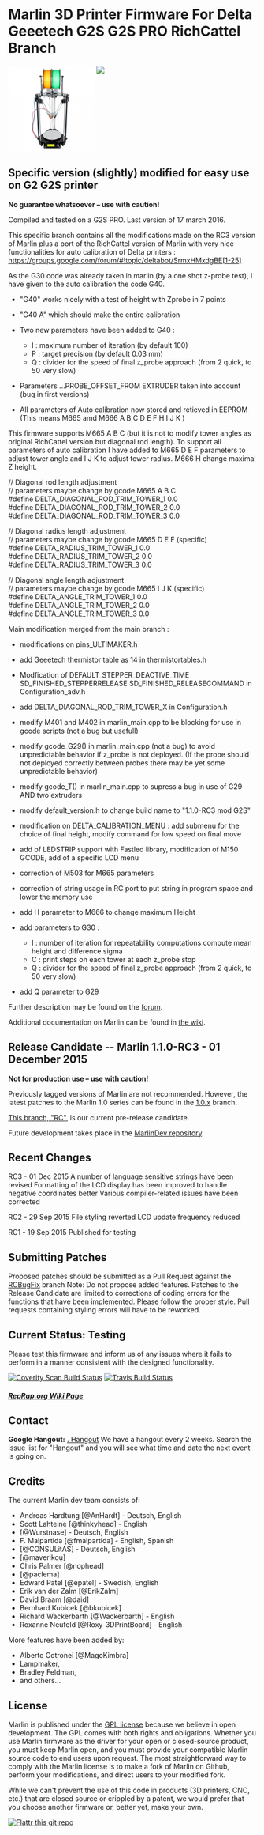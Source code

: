 # Marlin 3D Printer Firmware For Delta Geeetech G2S G2S PRO RichCattel Branch
<img align="top" width=175 src="Documentation/Logo/g2spro.jpg" />
<img align="top" width=175 src="Documentation/Logo/Marlin%20Logo%20GitHub.png" />

## Specific version (slightly) modified for easy use on G2 G2S printer
__No guarantee whatsoever – use with caution!__
 
 Compiled and tested on a G2S PRO. Last version of 17 march 2016.

This specific branch contains all the modifications made on the RC3 version of Marlin plus a port of the RichCattel version of Marlin with very  nice functionalities for auto calibration of Delta printers :
https://groups.google.com/forum/#!topic/deltabot/SrmxHMxdgBE[1-25]

As the G30 code was already taken in marlin (by a one shot z-probe test), I have given to the auto calibration the code G40.

- "G40" works nicely with a test of height with Zprobe in 7 points

- "G40 A"  which should make the entire calibration 

- Two new parameters have been added to G40 :
  + I : maximum number of iteration (by default 100)
  + P : target precision (by default 0.03 mm)
  + Q : divider for the speed of final z_probe approach (from 2 quick, to 50 very slow)

- Parameters ...PROBE_OFFSET_FROM EXTRUDER taken into account (bug in first versions)

- All parameters of Auto calibration now stored and retieved in EEPROM  (This means M665 amd M666 A B C D E F H I J K )
 
This firmware supports M665 A B C (but it is not to modify tower angles as original RichCattel version but diagonal rod length).
To support all parameters of auto calibration I have added to M665 D E F parameters to adjust tower angle and I J K to adjust tower radius.
M666 H change maximal Z height.
  
  // Diagonal rod length adjustment  
  // parameters maybe change by gcode M665 A B C  
    #define DELTA_DIAGONAL_ROD_TRIM_TOWER_1 0.0  
    #define DELTA_DIAGONAL_ROD_TRIM_TOWER_2 0.0  
    #define DELTA_DIAGONAL_ROD_TRIM_TOWER_3 0.0  
 
  // Diagonal radius length adjustment  
  // parameters maybe change by gcode M665 D E F (specific)  
    #define DELTA_RADIUS_TRIM_TOWER_1 0.0  
    #define DELTA_RADIUS_TRIM_TOWER_2 0.0  
    #define DELTA_RADIUS_TRIM_TOWER_3 0.0  
    
  // Diagonal angle length adjustment  
  // parameters maybe change by gcode M665 I J K (specific)  
    #define DELTA_ANGLE_TRIM_TOWER_1 0.0  
    #define DELTA_ANGLE_TRIM_TOWER_2 0.0  
    #define DELTA_ANGLE_TRIM_TOWER_3 0.0  
  

Main modification merged from the main branch :  

- modifications on pins_ULTIMAKER.h 

- add Geeetech thermistor table as 14 in thermistortables.h

- Modfication of DEFAULT_STEPPER_DEACTIVE_TIME SD_FINISHED_STEPPERRELEASE SD_FINISHED_RELEASECOMMAND in Configuration_adv.h

- add DELTA_DIAGONAL_ROD_TRIM_TOWER_X in Configuration.h

- modify M401 and M402 in marlin_main.cpp to be blocking for use in gcode scripts (not a bug but usefull)

- modify gcode_G29() in marlin_main.cpp (not a bug) to avoid unpredictable behavior if z_probe is not deployed. (If the probe should not deployed correctly between probes there may be yet some unpredictable behavior)

- modify gcode_T() in marlin_main.cpp to supress a bug in use of G29 AND two extruders

- modify default_version.h to change build name to "1.1.0-RC3 mod G2S"

- modification on DELTA_CALIBRATION_MENU : add submenu for the choice of final height, modify command for low speed on final move

- add of LEDSTRIP support with Fastled library, modification of M150 GCODE, add of a specific LCD menu

- correction of M503 for M665 parameters

- correction of string usage in RC port to put string in program space and lower the memory use

- add H parameter to M666 to change maximum Height

- add parameters to G30 :
  + I : number of iteration for repeatability  computations compute mean height and difference sigma 
  + C : print steps on each tower at each z_probe stop
  + Q : divider for the speed of final z_probe approach (from 2 quick, to 50 very slow)

- add Q parameter to G29

 Further description may be found on the [forum](http://3dprinters.proboards.com/board/3/geeetech-g2-g2s-pro).

 
 Additional documentation on Marlin can be found in [the  wiki](https://github.com/MarlinFirmware/Marlin/wiki/Main-Page).

## Release Candidate -- Marlin 1.1.0-RC3 - 01 December 2015

__Not for production use – use with caution!__

Previously tagged versions of Marlin are not recommended. However, the latest patches to the Marlin 1.0 series can be found in the [1.0.x](https://github.com/MarlinFirmware/Marlin/tree/1.0.x) branch.

[This branch, "RC"](https://github.com/MarlinFirmware/Marlin/tree/RC), is our current pre-release candidate.

Future development takes place in the [MarlinDev repository](https://github.com/MarlinFirmware/MarlinDev/).

## Recent Changes
RC3 - 01 Dec 2015
      A number of language sensitive strings have been revised
      Formatting of the LCD display has been improved to handle negative coordinates better
      Various compiler-related issues have been corrected

RC2 - 29 Sep 2015
      File styling reverted
      LCD update frequency reduced

RC1 - 19 Sep 2015
      Published for testing

## Submitting Patches
Proposed patches should be submitted as a Pull Request against the [RCBugFix](https://github.com/MarlinFirmware/Marlin/tree/RCBugFix) branch
Note: Do not propose added features. Patches to the Release Candidate are limited to corrections of coding errors for the functions that have been implemented.
Please follow the proper style. Pull requests containing styling errors will have to be reworked.



## Current Status: Testing

Please test this firmware and inform us of any issues where it fails to perform in a manner consistent with the designed functionality.

[![Coverity Scan Build Status](https://scan.coverity.com/projects/2224/badge.svg)](https://scan.coverity.com/projects/2224)
[![Travis Build Status](https://travis-ci.org/MarlinFirmware/MarlinDev.svg)](https://travis-ci.org/MarlinFirmware/MarlinDev)

##### [RepRap.org Wiki Page](http://reprap.org/wiki/Marlin)

## Contact

__Google Hangout:__ <a href="https://plus.google.com/hangouts/_/gxn3wrea5gdhoo223yimsiforia" target="_blank">. Hangout</a> We have a hangout every 2 weeks. Search the issue list for "Hangout" and you will see what time and date the next event is going on.

## Credits

The current Marlin dev team consists of:

 - Andreas Hardtung [@AnHardt] - Deutsch, English
 - Scott Lahteine [@thinkyhead] - English
 - [@Wurstnase] - Deutsch, English
 - F. Malpartida [@fmalpartida] - English, Spanish
 - [@CONSULitAS] - Deutsch, English
 - [@maverikou]
 - Chris Palmer [@nophead]
 - [@paclema]
 - Edward Patel [@epatel] - Swedish, English
 - Erik van der Zalm [@ErikZalm]
 - David Braam [@daid]
 - Bernhard Kubicek [@bkubicek]
 - Richard Wackerbarth [@Wackerbarth] - English
 - Roxanne Neufeld [@Roxy-3DPrintBoard] - English

More features have been added by:
  - Alberto Cotronei [@MagoKimbra]
  - Lampmaker,
  - Bradley Feldman,
  - and others...

## License

Marlin is published under the [GPL license](/LICENSE) because we believe in open development. The GPL comes with both rights and obligations. Whether you use Marlin firmware as the driver for your open or closed-source product, you must keep Marlin open, and you must provide your compatible Marlin source code to end users upon request. The most straightforward way to comply with the Marlin license is to make a fork of Marlin on Github, perform your modifications, and direct users to your modified fork.

While we can't prevent the use of this code in products (3D printers, CNC, etc.) that are closed source or crippled by a patent, we would prefer that you choose another firmware or, better yet, make your own.

[![Flattr this git repo](http://api.flattr.com/button/flattr-badge-large.png)](https://flattr.com/submit/auto?user_id=ErikZalm&url=https://github.com/MarlinFirmware/Marlin&title=Marlin&language=&tags=github&category=software)
